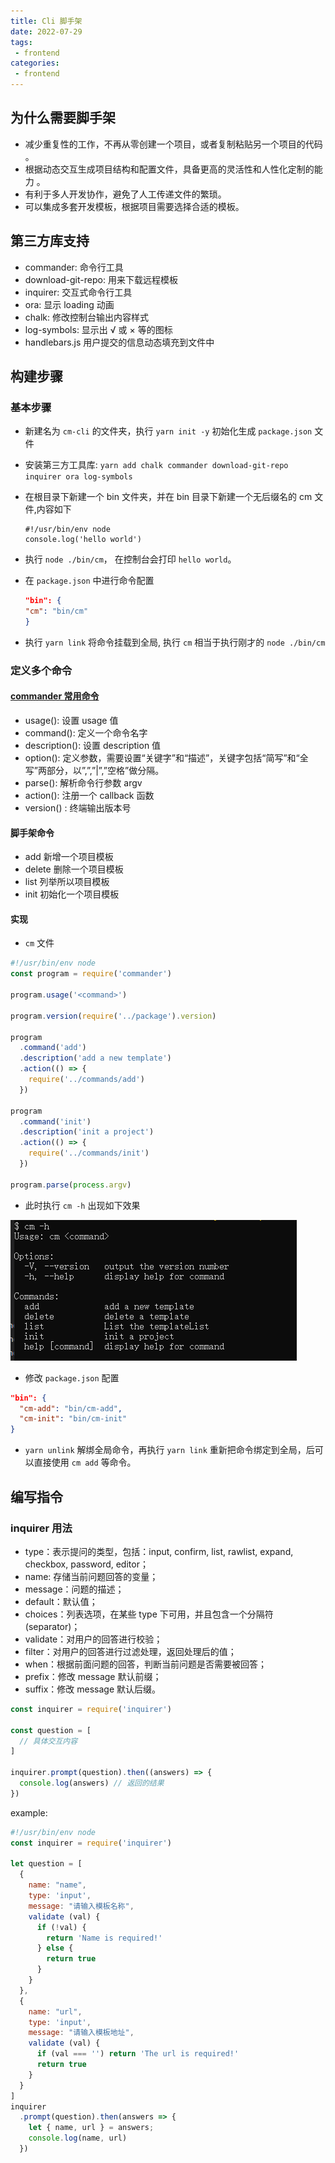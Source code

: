 ```yaml
---
title: Cli 脚手架
date: 2022-07-29
tags:
 - frontend
categories:
 - frontend
---
```


## 为什么需要脚手架

- 减少重复性的工作，不再从零创建一个项目，或者复制粘贴另一个项目的代码 。
- 根据动态交互生成项目结构和配置文件，具备更高的灵活性和人性化定制的能力 。
- 有利于多人开发协作，避免了人工传递文件的繁琐。
- 可以集成多套开发模板，根据项目需要选择合适的模板。

## 第三方库支持

- commander: 命令行工具
- download-git-repo: 用来下载远程模板
- inquirer: 交互式命令行工具
- ora: 显示 loading 动画
- chalk: 修改控制台输出内容样式
- log-symbols: 显示出 √ 或 × 等的图标
- handlebars.js 用户提交的信息动态填充到文件中

## 构建步骤

### 基本步骤

- 新建名为 `cm-cli` 的文件夹，执行 `yarn init -y` 初始化生成 `package.json` 文件
- 安装第三方工具库: `yarn add chalk commander download-git-repo inquirer ora log-symbols`
- 在根目录下新建一个 bin 文件夹，并在 bin 目录下新建一个无后缀名的 cm 文件,内容如下

    ```
    #!/usr/bin/env node
    console.log('hello world')
    ```

- 执行 `node ./bin/cm`， 在控制台会打印 `hello world`。
- 在 `package.json` 中进行命令配置

    ```json
    "bin": {
    "cm": "bin/cm"
    }
    ```

- 执行 `yarn link` 将命令挂载到全局, 执行 `cm` 相当于执行刚才的 `node ./bin/cm`

### 定义多个命令

#### [commander 常用命令](https://github.com/tj/commander.js/blob/master/Readme_zh-CN.md)

- usage(): 设置 usage 值
- command(): 定义一个命令名字
- description(): 设置 description 值
- option(): 定义参数，需要设置“关键字”和“描述”，关键字包括“简写”和“全写”两部分，以”,”,”|”,”空格”做分隔。
- parse(): 解析命令行参数 argv
- action(): 注册一个 callback 函数
- version() : 终端输出版本号

#### 脚手架命令

- add 新增一个项目模板
- delete 删除一个项目模板
- list 列举所以项目模板
- init 初始化一个项目模板

#### 实现

- `cm` 文件

```js
#!/usr/bin/env node
const program = require('commander')

program.usage('<command>')

program.version(require('../package').version)

program
  .command('add')
  .description('add a new template')
  .action(() => {
    require('../commands/add')
  })

program
  .command('init')
  .description('init a project')
  .action(() => {
    require('../commands/init')
  })

program.parse(process.argv)
```

- 此时执行 `cm -h` 出现如下效果

<img src="./images/09-1.png">

- 修改 `package.json` 配置

```json
"bin": {
  "cm-add": "bin/cm-add",
  "cm-init": "bin/cm-init"
}
```

- `yarn unlink` 解绑全局命令，再执行 `yarn link` 重新把命令绑定到全局，后可以直接使用 `cm add` 等命令。

## 编写指令

### inquirer 用法

- type：表示提问的类型，包括：input, confirm, list, rawlist, expand, checkbox, password, editor；
- name: 存储当前问题回答的变量；
- message：问题的描述；
- default：默认值；
- choices：列表选项，在某些 type 下可用，并且包含一个分隔符(separator)；
- validate：对用户的回答进行校验；
- filter：对用户的回答进行过滤处理，返回处理后的值；
- when：根据前面问题的回答，判断当前问题是否需要被回答；
- prefix：修改 message 默认前缀；
- suffix：修改 message 默认后缀。

```js
const inquirer = require('inquirer')

const question = [
  // 具体交互内容
]

inquirer.prompt(question).then((answers) => {
  console.log(answers) // 返回的结果
})
```

example:

```js
#!/usr/bin/env node
const inquirer = require('inquirer')

let question = [
  {
    name: "name",
    type: 'input',
    message: "请输入模板名称",
    validate (val) {
      if (!val) {
        return 'Name is required!'
      } else {
        return true
      }
    }
  },
  {
    name: "url",
    type: 'input',
    message: "请输入模板地址",
    validate (val) {
      if (val === '') return 'The url is required!'
      return true
    }
  }
]
inquirer
  .prompt(question).then(answers => {
    let { name, url } = answers;
    console.log(name, url)
  })

```
